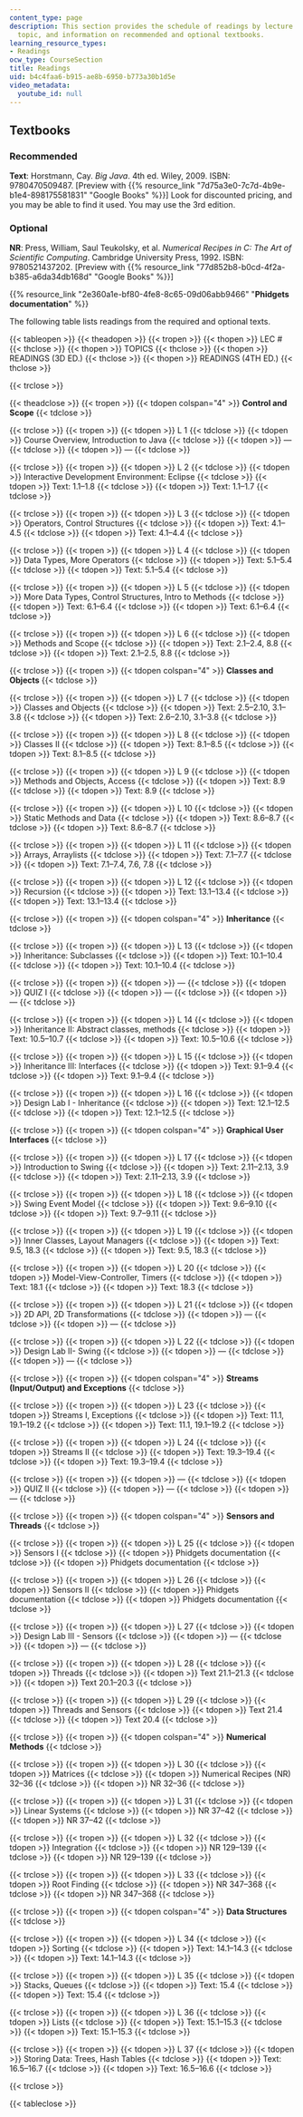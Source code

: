 ```yaml
---
content_type: page
description: This section provides the schedule of readings by lecture session and
  topic, and information on recommended and optional textbooks.
learning_resource_types:
- Readings
ocw_type: CourseSection
title: Readings
uid: b4c4faa6-b915-ae8b-6950-b773a30b1d5e
video_metadata:
  youtube_id: null
---
```


Textbooks
---------

### Recommended

**Text**: Horstmann, Cay. _Big Java_. 4th ed. Wiley, 2009. ISBN: 9780470509487. \[Preview with {{% resource_link "7d75a3e0-7c7d-4b9e-b1e4-898175581831" "Google Books" %}}\] Look for discounted pricing, and you may be able to find it used. You may use the 3rd edition.

### Optional

**NR**: Press, William, Saul Teukolsky, et al. _Numerical Recipes in C: The Art of Scientific Computing_. Cambridge University Press, 1992. ISBN: 9780521437202. \[Preview with {{% resource_link "77d852b8-b0cd-4f2a-b385-a6da34db168d" "Google Books" %}}\]

{{% resource_link "2e360a1e-bf80-4fe8-8c65-09d06abb9466" "**Phidgets documentation**" %}}

The following table lists readings from the required and optional texts.

{{< tableopen >}}
{{< theadopen >}}
{{< tropen >}}
{{< thopen >}}
LEC #
{{< thclose >}}
{{< thopen >}}
TOPICS
{{< thclose >}}
{{< thopen >}}
READINGS (3D ED.)
{{< thclose >}}
{{< thopen >}}
READINGS (4TH ED.)
{{< thclose >}}

{{< trclose >}}

{{< theadclose >}}
{{< tropen >}}
{{< tdopen colspan="4" >}}
**Control and Scope**
{{< tdclose >}}

{{< trclose >}}
{{< tropen >}}
{{< tdopen >}}
L 1
{{< tdclose >}}
{{< tdopen >}}
Course Overview, Introduction to Java
{{< tdclose >}}
{{< tdopen >}}
—
{{< tdclose >}}
{{< tdopen >}}
—
{{< tdclose >}}

{{< trclose >}}
{{< tropen >}}
{{< tdopen >}}
L 2
{{< tdclose >}}
{{< tdopen >}}
Interactive Development Environment: Eclipse
{{< tdclose >}}
{{< tdopen >}}
Text: 1.1–1.8
{{< tdclose >}}
{{< tdopen >}}
Text: 1.1–1.7
{{< tdclose >}}

{{< trclose >}}
{{< tropen >}}
{{< tdopen >}}
L 3
{{< tdclose >}}
{{< tdopen >}}
Operators, Control Structures
{{< tdclose >}}
{{< tdopen >}}
Text: 4.1–4.5
{{< tdclose >}}
{{< tdopen >}}
Text: 4.1–4.4
{{< tdclose >}}

{{< trclose >}}
{{< tropen >}}
{{< tdopen >}}
L 4
{{< tdclose >}}
{{< tdopen >}}
Data Types, More Operators
{{< tdclose >}}
{{< tdopen >}}
Text: 5.1–5.4
{{< tdclose >}}
{{< tdopen >}}
Text: 5.1–5.4
{{< tdclose >}}

{{< trclose >}}
{{< tropen >}}
{{< tdopen >}}
L 5
{{< tdclose >}}
{{< tdopen >}}
More Data Types, Control Structures, Intro to Methods
{{< tdclose >}}
{{< tdopen >}}
Text: 6.1–6.4
{{< tdclose >}}
{{< tdopen >}}
Text: 6.1–6.4
{{< tdclose >}}

{{< trclose >}}
{{< tropen >}}
{{< tdopen >}}
L 6
{{< tdclose >}}
{{< tdopen >}}
Methods and Scope
{{< tdclose >}}
{{< tdopen >}}
Text: 2.1–2.4, 8.8
{{< tdclose >}}
{{< tdopen >}}
Text: 2.1–2.5, 8.8
{{< tdclose >}}

{{< trclose >}}
{{< tropen >}}
{{< tdopen colspan="4" >}}
**Classes and Objects**
{{< tdclose >}}

{{< trclose >}}
{{< tropen >}}
{{< tdopen >}}
L 7
{{< tdclose >}}
{{< tdopen >}}
Classes and Objects
{{< tdclose >}}
{{< tdopen >}}
Text: 2.5–2.10, 3.1–3.8
{{< tdclose >}}
{{< tdopen >}}
Text: 2.6–2.10, 3.1–3.8
{{< tdclose >}}

{{< trclose >}}
{{< tropen >}}
{{< tdopen >}}
L 8
{{< tdclose >}}
{{< tdopen >}}
Classes II
{{< tdclose >}}
{{< tdopen >}}
Text: 8.1–8.5
{{< tdclose >}}
{{< tdopen >}}
Text: 8.1–8.5
{{< tdclose >}}

{{< trclose >}}
{{< tropen >}}
{{< tdopen >}}
L 9
{{< tdclose >}}
{{< tdopen >}}
Methods and Objects, Access
{{< tdclose >}}
{{< tdopen >}}
Text: 8.9
{{< tdclose >}}
{{< tdopen >}}
Text: 8.9
{{< tdclose >}}

{{< trclose >}}
{{< tropen >}}
{{< tdopen >}}
L 10
{{< tdclose >}}
{{< tdopen >}}
Static Methods and Data
{{< tdclose >}}
{{< tdopen >}}
Text: 8.6–8.7
{{< tdclose >}}
{{< tdopen >}}
Text: 8.6–8.7
{{< tdclose >}}

{{< trclose >}}
{{< tropen >}}
{{< tdopen >}}
L 11
{{< tdclose >}}
{{< tdopen >}}
Arrays, Arraylists
{{< tdclose >}}
{{< tdopen >}}
Text: 7.1–7.7
{{< tdclose >}}
{{< tdopen >}}
Text: 7.1–7.4, 7.6, 7.8
{{< tdclose >}}

{{< trclose >}}
{{< tropen >}}
{{< tdopen >}}
L 12
{{< tdclose >}}
{{< tdopen >}}
Recursion
{{< tdclose >}}
{{< tdopen >}}
Text: 13.1–13.4
{{< tdclose >}}
{{< tdopen >}}
Text: 13.1–13.4
{{< tdclose >}}

{{< trclose >}}
{{< tropen >}}
{{< tdopen colspan="4" >}}
**Inheritance**
{{< tdclose >}}

{{< trclose >}}
{{< tropen >}}
{{< tdopen >}}
L 13
{{< tdclose >}}
{{< tdopen >}}
Inheritance: Subclasses
{{< tdclose >}}
{{< tdopen >}}
Text: 10.1–10.4
{{< tdclose >}}
{{< tdopen >}}
Text: 10.1–10.4
{{< tdclose >}}

{{< trclose >}}
{{< tropen >}}
{{< tdopen >}}
—
{{< tdclose >}}
{{< tdopen >}}
QUIZ I
{{< tdclose >}}
{{< tdopen >}}
—
{{< tdclose >}}
{{< tdopen >}}
—
{{< tdclose >}}

{{< trclose >}}
{{< tropen >}}
{{< tdopen >}}
L 14
{{< tdclose >}}
{{< tdopen >}}
Inheritance II: Abstract classes, methods
{{< tdclose >}}
{{< tdopen >}}
Text: 10.5–10.7
{{< tdclose >}}
{{< tdopen >}}
Text: 10.5–10.6
{{< tdclose >}}

{{< trclose >}}
{{< tropen >}}
{{< tdopen >}}
L 15
{{< tdclose >}}
{{< tdopen >}}
Inheritance III: Interfaces
{{< tdclose >}}
{{< tdopen >}}
Text: 9.1–9.4
{{< tdclose >}}
{{< tdopen >}}
Text: 9.1–9.4
{{< tdclose >}}

{{< trclose >}}
{{< tropen >}}
{{< tdopen >}}
L 16
{{< tdclose >}}
{{< tdopen >}}
Design Lab I - Inheritance
{{< tdclose >}}
{{< tdopen >}}
Text: 12.1–12.5
{{< tdclose >}}
{{< tdopen >}}
Text: 12.1–12.5
{{< tdclose >}}

{{< trclose >}}
{{< tropen >}}
{{< tdopen colspan="4" >}}
**Graphical User Interfaces**
{{< tdclose >}}

{{< trclose >}}
{{< tropen >}}
{{< tdopen >}}
L 17
{{< tdclose >}}
{{< tdopen >}}
Introduction to Swing
{{< tdclose >}}
{{< tdopen >}}
Text: 2.11–2.13, 3.9
{{< tdclose >}}
{{< tdopen >}}
Text: 2.11–2.13, 3.9
{{< tdclose >}}

{{< trclose >}}
{{< tropen >}}
{{< tdopen >}}
L 18
{{< tdclose >}}
{{< tdopen >}}
Swing Event Model
{{< tdclose >}}
{{< tdopen >}}
Text: 9.6–9.10
{{< tdclose >}}
{{< tdopen >}}
Text: 9.7–9.11
{{< tdclose >}}

{{< trclose >}}
{{< tropen >}}
{{< tdopen >}}
L 19
{{< tdclose >}}
{{< tdopen >}}
Inner Classes, Layout Managers
{{< tdclose >}}
{{< tdopen >}}
Text: 9.5, 18.3
{{< tdclose >}}
{{< tdopen >}}
Text: 9.5, 18.3
{{< tdclose >}}

{{< trclose >}}
{{< tropen >}}
{{< tdopen >}}
L 20
{{< tdclose >}}
{{< tdopen >}}
Model-View-Controller, Timers
{{< tdclose >}}
{{< tdopen >}}
Text: 18.1
{{< tdclose >}}
{{< tdopen >}}
Text: 18.3
{{< tdclose >}}

{{< trclose >}}
{{< tropen >}}
{{< tdopen >}}
L 21
{{< tdclose >}}
{{< tdopen >}}
2D API, 2D Transformations
{{< tdclose >}}
{{< tdopen >}}
—
{{< tdclose >}}
{{< tdopen >}}
—
{{< tdclose >}}

{{< trclose >}}
{{< tropen >}}
{{< tdopen >}}
L 22
{{< tdclose >}}
{{< tdopen >}}
Design Lab II- Swing
{{< tdclose >}}
{{< tdopen >}}
—
{{< tdclose >}}
{{< tdopen >}}
—
{{< tdclose >}}

{{< trclose >}}
{{< tropen >}}
{{< tdopen colspan="4" >}}
**Streams (Input/Output) and Exceptions**
{{< tdclose >}}

{{< trclose >}}
{{< tropen >}}
{{< tdopen >}}
L 23
{{< tdclose >}}
{{< tdopen >}}
Streams I, Exceptions
{{< tdclose >}}
{{< tdopen >}}
Text: 11.1, 19.1–19.2
{{< tdclose >}}
{{< tdopen >}}
Text: 11.1, 19.1–19.2
{{< tdclose >}}

{{< trclose >}}
{{< tropen >}}
{{< tdopen >}}
L 24
{{< tdclose >}}
{{< tdopen >}}
Streams II
{{< tdclose >}}
{{< tdopen >}}
Text: 19.3–19.4
{{< tdclose >}}
{{< tdopen >}}
Text: 19.3–19.4
{{< tdclose >}}

{{< trclose >}}
{{< tropen >}}
{{< tdopen >}}
—
{{< tdclose >}}
{{< tdopen >}}
QUIZ II
{{< tdclose >}}
{{< tdopen >}}
—
{{< tdclose >}}
{{< tdopen >}}
—
{{< tdclose >}}

{{< trclose >}}
{{< tropen >}}
{{< tdopen colspan="4" >}}
**Sensors and Threads**
{{< tdclose >}}

{{< trclose >}}
{{< tropen >}}
{{< tdopen >}}
L 25
{{< tdclose >}}
{{< tdopen >}}
Sensors I
{{< tdclose >}}
{{< tdopen >}}
Phidgets documentation
{{< tdclose >}}
{{< tdopen >}}
Phidgets documentation
{{< tdclose >}}

{{< trclose >}}
{{< tropen >}}
{{< tdopen >}}
L 26
{{< tdclose >}}
{{< tdopen >}}
Sensors II
{{< tdclose >}}
{{< tdopen >}}
Phidgets documentation
{{< tdclose >}}
{{< tdopen >}}
Phidgets documentation
{{< tdclose >}}

{{< trclose >}}
{{< tropen >}}
{{< tdopen >}}
L 27
{{< tdclose >}}
{{< tdopen >}}
Design Lab III - Sensors
{{< tdclose >}}
{{< tdopen >}}
—
{{< tdclose >}}
{{< tdopen >}}
—
{{< tdclose >}}

{{< trclose >}}
{{< tropen >}}
{{< tdopen >}}
L 28
{{< tdclose >}}
{{< tdopen >}}
Threads
{{< tdclose >}}
{{< tdopen >}}
Text 21.1–21.3
{{< tdclose >}}
{{< tdopen >}}
Text 20.1–20.3
{{< tdclose >}}

{{< trclose >}}
{{< tropen >}}
{{< tdopen >}}
L 29
{{< tdclose >}}
{{< tdopen >}}
Threads and Sensors
{{< tdclose >}}
{{< tdopen >}}
Text 21.4
{{< tdclose >}}
{{< tdopen >}}
Text 20.4
{{< tdclose >}}

{{< trclose >}}
{{< tropen >}}
{{< tdopen colspan="4" >}}
**Numerical Methods**
{{< tdclose >}}

{{< trclose >}}
{{< tropen >}}
{{< tdopen >}}
L 30
{{< tdclose >}}
{{< tdopen >}}
Matrices
{{< tdclose >}}
{{< tdopen >}}
Numerical Recipes (NR) 32–36
{{< tdclose >}}
{{< tdopen >}}
NR 32–36
{{< tdclose >}}

{{< trclose >}}
{{< tropen >}}
{{< tdopen >}}
L 31
{{< tdclose >}}
{{< tdopen >}}
Linear Systems
{{< tdclose >}}
{{< tdopen >}}
NR 37–42
{{< tdclose >}}
{{< tdopen >}}
NR 37–42
{{< tdclose >}}

{{< trclose >}}
{{< tropen >}}
{{< tdopen >}}
L 32
{{< tdclose >}}
{{< tdopen >}}
Integration
{{< tdclose >}}
{{< tdopen >}}
NR 129–139
{{< tdclose >}}
{{< tdopen >}}
NR 129–139
{{< tdclose >}}

{{< trclose >}}
{{< tropen >}}
{{< tdopen >}}
L 33
{{< tdclose >}}
{{< tdopen >}}
Root Finding
{{< tdclose >}}
{{< tdopen >}}
NR 347–368
{{< tdclose >}}
{{< tdopen >}}
NR 347–368
{{< tdclose >}}

{{< trclose >}}
{{< tropen >}}
{{< tdopen colspan="4" >}}
**Data Structures**
{{< tdclose >}}

{{< trclose >}}
{{< tropen >}}
{{< tdopen >}}
L 34
{{< tdclose >}}
{{< tdopen >}}
Sorting
{{< tdclose >}}
{{< tdopen >}}
Text: 14.1–14.3
{{< tdclose >}}
{{< tdopen >}}
Text: 14.1–14.3
{{< tdclose >}}

{{< trclose >}}
{{< tropen >}}
{{< tdopen >}}
L 35
{{< tdclose >}}
{{< tdopen >}}
Stacks, Queues
{{< tdclose >}}
{{< tdopen >}}
Text: 15.4
{{< tdclose >}}
{{< tdopen >}}
Text: 15.4
{{< tdclose >}}

{{< trclose >}}
{{< tropen >}}
{{< tdopen >}}
L 36
{{< tdclose >}}
{{< tdopen >}}
Lists
{{< tdclose >}}
{{< tdopen >}}
Text: 15.1–15.3
{{< tdclose >}}
{{< tdopen >}}
Text: 15.1–15.3
{{< tdclose >}}

{{< trclose >}}
{{< tropen >}}
{{< tdopen >}}
L 37
{{< tdclose >}}
{{< tdopen >}}
Storing Data: Trees, Hash Tables
{{< tdclose >}}
{{< tdopen >}}
Text: 16.5–16.7
{{< tdclose >}}
{{< tdopen >}}
Text: 16.5–16.6
{{< tdclose >}}

{{< trclose >}}

{{< tableclose >}}
